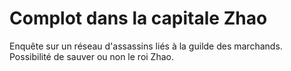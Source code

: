 # Complot dans la capitale Zhao
Enquête sur un réseau d'assassins liés à la guilde des marchands.
Possibilité de sauver ou non le roi Zhao.
